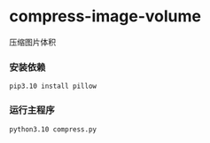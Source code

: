 # compress-image-volume
压缩图片体积

### 安装依赖
```pip3.10 install pillow```
### 运行主程序
```python3.10 compress.py```
